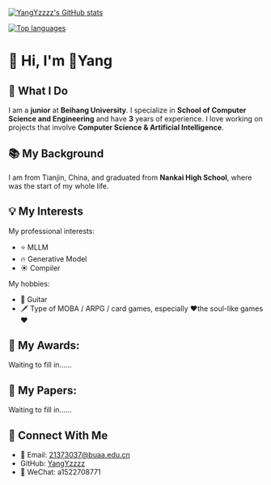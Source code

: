[![YangYzzzz's GitHub stats](https://github-readme-stats.vercel.app/api?username=YangYzzzz&show_icons=true&theme=ambient_gradient)](https://github.com/anuraghazra/github-readme-stats)

[![Top languages](https://github-readme-mwendwa.vercel.app/api/top-langs/?username=YangYzzzz&count_private=true&layout=compact&bg_color=9b59b6,e91e63,f1c40f&title_color=fff&text_color=fff)](#)
# 👋 Hi, I'm 🐑Yang

## 🚀 What I Do

I am a **junior** at **Beihang University**. I specialize in **School of Computer Science and Engineering** and have **3** years of experience. I love working on projects that involve **Computer Science & Artificial Intelligence**.

## 📚 My Background

I am from Tianjin, China, and graduated from **Nankai High School**, where was the start of my whole life.

## 💡 My Interests

My professional interests:
- ⭐ MLLM
- 🔥 Generative Model
- ☀️ Compiler

My hobbies:
- 🎸 Guitar
- 🗡️ Type of MOBA / ARPG / card games, especially ❤️the soul-like games❤️

## 🥇 My Awards:
Waiting to fill in......

## 📃 My Papers:
Waiting to fill in......

## 🔗 Connect With Me

- 📩 Email: 21373037@buaa.edu.cn
- <i class="fa fa-github"></i> GitHub: [YangYzzzz](https://github.com/YangYzzzz/)
- 💬 WeChat: a1522708771
<!---
YangYzzzz/YangYzzzz is a ✨ special ✨ repository because its `README.md` (this file) appears on your GitHub profile.
You can click the Preview link to take a look at your changes.
--->
